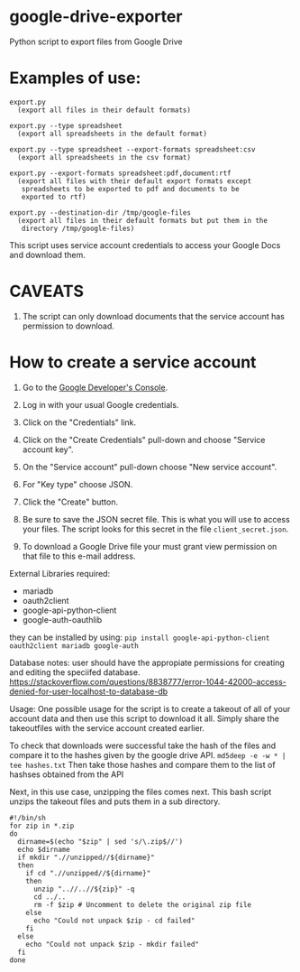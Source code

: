 # google-drive-exporter
Python script to export files from Google Drive

# Examples of use:

    export.py
      (export all files in their default formats)

    export.py --type spreadsheet
      (export all spreadsheets in the default format)

    export.py --type spreadsheet --export-formats spreadsheet:csv
      (export all spreadsheets in the csv format)

    export.py --export-formats spreadsheet:pdf,document:rtf
      (export all files with their default export formats except
       spreadsheets to be exported to pdf and documents to be
       exported to rtf)

    export.py --destination-dir /tmp/google-files
      (export all files in their default formats but put them in the
       directory /tmp/google-files)

This script uses service account credentials to access your Google Docs
and download them.

# CAVEATS

1. The script can only download documents that the service account has
permission to download.

# How to create a service account

1. Go to the [Google Developer's
Console](https://console.developers.google.com/).

1. Log in with your usual Google credentials.

1. Click on the "Credentials" link.

1. Click on the "Create Credentials" pull-down and choose "Service account
key".

1. On the "Service account" pull-down choose "New service account".

1. For "Key type" choose JSON.

1. Click the "Create" button.

1. Be sure to save the JSON secret file. This is what you will use to
access your files. The script looks for this secret in the file
`client_secret.json`.

1. To download a Google Drive file your must grant view permission on that file
to this e-mail address.

External Libraries required:
* mariadb
* oauth2client
* google-api-python-client
* google-auth-oauthlib

they can be installed by using:
`pip install google-api-python-client oauth2client mariadb google-auth`

Database notes:
user should have the appropiate permissions for creating and editing the speciifed database.
https://stackoverflow.com/questions/8838777/error-1044-42000-access-denied-for-user-localhost-to-database-db

Usage:
One possible usage for the script is to create a takeout of all of your account data and then use this script to download it all. Simply share the takeoutfiles with the service account created earlier. 

To check that downloads were successful take the hash of the files and compare it to the hashes given by the google drive API.
`md5deep -e -w * | tee hashes.txt`
Then take those hashes and compare them to the list of hashses obtained from the API

Next, in this use case, unzipping the files comes next. This bash script unzips the takeout files and puts them in a sub directory.

    #!/bin/sh
    for zip in *.zip
    do
      dirname=$(echo "$zip" | sed 's/\.zip$//')
      echo $dirname
      if mkdir ".//unzipped//${dirname}"
      then
        if cd ".//unzipped//${dirname}"
        then
          unzip "..//..//${zip}" -q
          cd ../..
          rm -f $zip # Uncomment to delete the original zip file
        else
          echo "Could not unpack $zip - cd failed"
        fi
      else
        echo "Could not unpack $zip - mkdir failed"
      fi
    done




